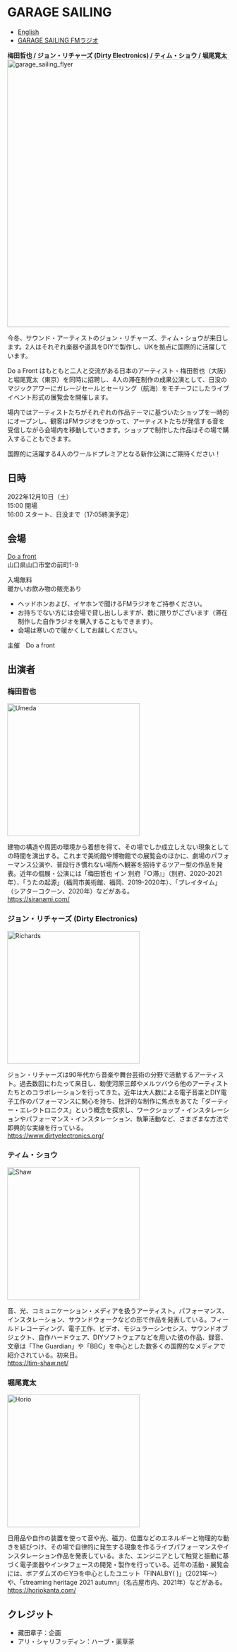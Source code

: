 # GARAGE SAILING
- [English](./README_en.md)
- [GARAGE SAILING FMラジオ](https://github.com/kanta/GARAGE-SAILING/tree/main/GarageSailing-FM-radio)

<Strong>梅田哲也 / ジョン・リチャーズ (Dirty Electronics) / ティム・ショウ / 堀尾寛太 </strong>
<a href="https://github.com/kanta/GARAGE-SAILING/blob/main/GarageSailing_Flyer.pdf"><img width="605" alt="garage_sailing_flyer" src="https://user-images.githubusercontent.com/1097902/204686981-f3a3f201-2b15-42ff-ab51-40fe18db1662.png"></a>

今冬、サウンド・アーティストのジョン・リチャーズ、ティム・ショウが来日します。2人はそれぞれ楽器や道具をDIYで製作し、UKを拠点に国際的に活躍しています。

Do a Front はもともと二人と交流がある日本のアーティスト・梅田哲也（大阪）と堀尾寛太（東京）を同時に招聘し、4人の滞在制作の成果公演として、日没のマジックアワーにガレージセールとセーリング（航海）をモチーフにしたライブイベント形式の展覧会を開催します。

場内ではアーティストたちがそれぞれの作品テーマに基づいたショップを一時的にオープンし、観客はFMラジオをつかって、アーティストたちが発信する音を受信しながら会場内を移動していきます。ショップで制作した作品はその場で購入することもできます。

国際的に活躍する4人のワールドプレミアとなる新作公演にご期待ください！

## 日時
2022年12月10日（土）<br />
15:00 開場<br />
16:00 スタート、日没まで（17:05終演予定）

## 会場
[Do a front](https://www.doafront.org/about/index.html)<br />
山口県山口市堂の前町1-9

入場無料<br />
暖かいお飲み物の販売あり

- ヘッドホンおよび、イヤホンで聞けるFMラジオをご持参ください。
- お持ちでない方には会場で貸し出ししますが、数に限りがございます（滞在制作した自作ラジオを購入することもできます）。
- 会場は寒いので暖かくしてお越しください。

主催　Do a front

## 出演者
### 梅田哲也
<img src="https://user-images.githubusercontent.com/1097902/204688047-32b14ad9-513f-4864-8a01-42050577ab9b.jpeg" width="300" alt="Umeda" />

建物の構造や周囲の環境から着想を得て、その場でしか成立しえない現象としての時間を演出する。これまで美術館や博物館での展覧会のほかに、劇場のパフォーマンス公演や、普段行き慣れない場所へ観客を招待するツアー型の作品を発表。近年の個展・公演には「梅田哲也 イン 別府『Ｏ滞』」（別府、2020-2021年）、「うたの起源」（福岡市美術館、福岡、2019-2020年）、「プレイタイム」（シアターコクーン、2020年）などがある。<br />
https://siranami.com/

### ジョン・リチャーズ (Dirty Electronics)
<img src="https://user-images.githubusercontent.com/1097902/204688068-0a1c828f-fadb-4f0e-a194-bf61a9a3d1d9.jpg" height="300" alt="Richards" />

ジョン・リチャーズは90年代から音楽や舞台芸術の分野で活動するアーティスト。過去数回にわたって来日し、勅使河原三郎やメルツバウら他のアーティストたちとのコラボレーションを行ってきた。近年は大人数による電子音楽とDIY電子工作のパフォーマンスに関心を持ち、批評的な制作に焦点をあてた「ダーティー・エレクトロニクス」という概念を探求し、ワークショップ・インスタレーションやパフォーマンス・インスタレーション、執筆活動など、さまざまな方法で即興的な実線を行っている。<br />
https://www.dirtyelectronics.org/

### ティム・ショウ
<img src="https://user-images.githubusercontent.com/1097902/204688080-8bf13bc2-609c-4052-a28d-40318beb2145.JPG" width="300" alt="Shaw" />

音、光、コミュニケーション・メディアを扱うアーティスト。パフォーマンス、インスタレーション、サウンドウォークなどの形で作品を発表している。フィールドレコーディング、電子工作、ビデオ、モジュラーシンセシス、サウンドオブジェクト、自作ハードウェア、DIYソフトウェアなどを用いた彼の作品、録音、文章は「The Guardian」や「BBC」を中心とした数多くの国際的なメディアで紹介されている。初来日。<br />
https://tim-shaw.net/

### 堀尾寛太
<img src="https://user-images.githubusercontent.com/1097902/204688087-a6068d04-f5d8-4730-8e8f-44928172ce4f.jpg" height="300" alt="Horio" />

日用品や自作の装置を使って音や光、磁力、位置などのエネルギーと物理的な動きを結びつけ、その場で自律的に発生する現象を作るライブパフォーマンスやインスタレーション作品を発表している。また、エンジニアとして触覚と振動に基づく電子楽器やインタフェースの開発・製作を行っている。近年の活動・展覧会には、ボアダムズの∈Y∋を中心としたユニット「FINALBY( )」（2021年〜）や、「streaming heritage 2021 autumn」（名古屋市内、2021年）などがある。<br />
https://horiokanta.com/

## クレジット
- 藏田章子：企画
- アリ・シャリフッディン：ハーブ・薬草茶
